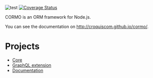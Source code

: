 ![test](https://github.com/croquiscom/cormo/workflows/test/badge.svg)
[![Coverage Status](https://coveralls.io/repos/github/croquiscom/cormo/badge.svg?branch=main)](https://coveralls.io/github/croquiscom/cormo?branch=main)

CORMO is an ORM framework for Node.js.

You can see the documentation on http://croquiscom.github.io/cormo/.

# Projects

- [Core](packages/cormo)
- [GraphQL extension](packages/graphql)
- [Documentation](doc)
